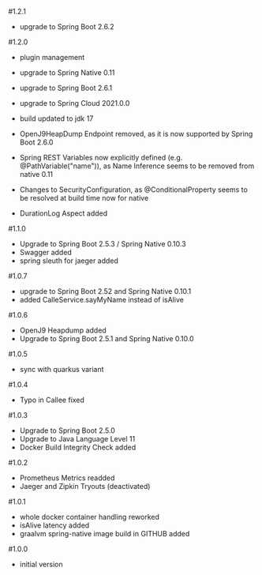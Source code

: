 #1.2.1
- upgrade to Spring Boot 2.6.2

#1.2.0
- plugin management
- upgrade to Spring Native 0.11
- upgrade to Spring Boot 2.6.1
- upgrade to Spring Cloud 2021.0.0
- build updated to jdk 17

- OpenJ9HeapDump Endpoint removed, as it is now supported by Spring Boot 2.6.0                               

- Spring REST Variables now explicitly defined (e.g. @PathVariable("name")), as Name Inference seems to be removed from native 0.11
- Changes to SecurityConfiguration, as @ConditionalProperty seems to be resolved at build time now for native
- DurationLog Aspect added    

#1.1.0
- Upgrade to Spring Boot 2.5.3 / Spring Native 0.10.3
- Swagger added
- spring sleuth for jaeger added

#1.0.7
- upgrade to Spring Boot 2.52 and Spring Native 0.10.1
- added CalleService.sayMyName instead of isAlive

#1.0.6
- OpenJ9 Heapdump added
- Upgrade to Spring Boot 2.5.1 and Spring Native 0.10.0

#1.0.5
- sync with quarkus variant

#1.0.4
- Typo in Callee fixed

#1.0.3
- Upgrade to Spring Boot 2.5.0
- Upgrade to Java Language Level 11 
- Docker Build Integrity Check added

#1.0.2
- Prometheus Metrics readded 
- Jaeger and Zipkin Tryouts (deactivated)

#1.0.1
- whole docker container handling reworked
- isAlive latency added
- graalvm spring-native image build in GITHUB added 

#1.0.0
- initial version
